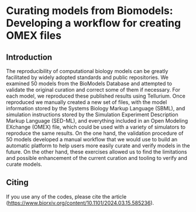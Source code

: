 # Curating models from Biomodels: Developing a workflow for creating OMEX files

## Introduction

The reproducibility of computational biology models can be greatly facilitated by widely adopted standards and public repositories. We examined 50 models from the BioModels Database and attempted to validate the original curation and correct some of them if necessary. For each model, we reproduced these published results using Tellurium. Once reproduced we manually created a new set of files, with the model information stored by the Systems Biology Markup Language (SBML), and simulation instructions stored by the Simulation Experiment Description Markup Language (SED-ML), and everything included in an Open Modeling EXchange (OMEX) file, which could be used with a variety of simulators to reproduce the same results. On the one hand, the validation procedure of 50 models developed a manual workflow that we would use to build an automatic platform to help users more easily curate and verify models in the future. On the other hand, these exercises allowed us to find the limitations and possible enhancement of the current curation and tooling to verify and curate models.

## Citing

If you use any of the codes, please cite the article (https://www.biorxiv.org/content/10.1101/2024.03.15.585236).
